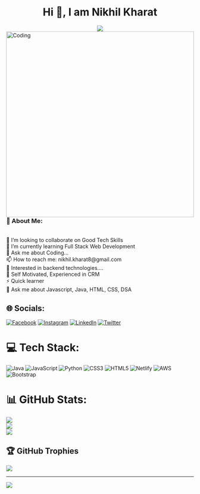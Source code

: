 <h1 align="center">Hi 👋, I am Nikhil Kharat</h1><div align="center">
 <img src="https://readme-typing-svg.herokuapp.com/?lines=Full+Stack+Web+Developer;Java+Backend+Developer;Web+Developer;Quick+learner;Self+Motivated&color=teal&center=true" />
</div>
<img align="right" alt="Coding" height="500" width="100%" src="https://camo.githubusercontent.com/c1dcb74cc1c1835b1d716f5051499a2814c683c806b15f04b0eba492863703e9/68747470733a2f2f63646e2e6472696262626c652e636f6d2f75736572732f3733303730332f73637265656e73686f74732f363538313234332f6176656e746f2e676966">
<br>

<h3> 💫 About Me:</h3>
<br>👯 I’m looking to collaborate on Good Tech Skills<br>🌱 I’m currently learning Full Stack Web Development<br>💬 Ask me about Coding...<br>📫 How to reach me: nikhil.kharat8@gmail.com<br>👯 Interested in backend technologies....<br>👯 Self Motivated, Experienced in CRM<br>⚡ Quick learner<br>💬 Ask me about Javascript, Java, HTML, CSS, DSA

## 🌐 Socials:
[![Facebook](https://img.shields.io/badge/Facebook-%231877F2.svg?logo=Facebook&logoColor=white)](https://facebook.com/niikhil.kharat17@gmail.com) [![Instagram](https://img.shields.io/badge/Instagram-%23E4405F.svg?logo=Instagram&logoColor=white)](https://instagram.com/nikkuu_17) [![LinkedIn](https://img.shields.io/badge/LinkedIn-%230077B5.svg?logo=linkedin&logoColor=white)](https://www.linkedin.com/in/nikhil-kharat-872608109) [![Twitter](https://img.shields.io/badge/Twitter-%231DA1F2.svg?logo=Twitter&logoColor=white)](https://twitter.com/@nikhilkharat8) 

# 💻 Tech Stack:
![Java](https://img.shields.io/badge/java-%23ED8B00.svg?style=for-the-badge&logo=java&logoColor=white) ![JavaScript](https://img.shields.io/badge/javascript-%23323330.svg?style=for-the-badge&logo=javascript&logoColor=%23F7DF1E) ![Python](https://img.shields.io/badge/python-3670A0?style=for-the-badge&logo=python&logoColor=ffdd54) ![CSS3](https://img.shields.io/badge/css3-%231572B6.svg?style=for-the-badge&logo=css3&logoColor=white) ![HTML5](https://img.shields.io/badge/html5-%23E34F26.svg?style=for-the-badge&logo=html5&logoColor=white) ![Netlify](https://img.shields.io/badge/netlify-%23000000.svg?style=for-the-badge&logo=netlify&logoColor=#00C7B7) ![AWS](https://img.shields.io/badge/AWS-%23FF9900.svg?style=for-the-badge&logo=amazon-aws&logoColor=white) ![Bootstrap](https://img.shields.io/badge/bootstrap-%23563D7C.svg?style=for-the-badge&logo=bootstrap&logoColor=white)
# 📊 GitHub Stats:
![](https://github-readme-stats.vercel.app/api?username=nikhilkharat&theme=blueberry&hide_border=false&include_all_commits=true&count_private=true)<br/>
![](https://github-readme-streak-stats.herokuapp.com/?user=nikhilkharat&theme=blueberry&hide_border=false)<br/>
![](https://github-readme-stats.vercel.app/api/top-langs/?username=nikhilkharat&theme=blueberry&hide_border=false&include_all_commits=true&count_private=true&layout=compact)

## 🏆 GitHub Trophies
![](https://github-profile-trophy.vercel.app/?username=nikhilkharat&theme=onedark&no-frame=false&no-bg=false&margin-w=4)

---
[![](https://visitcount.itsvg.in/api?id=nikhilkharat&icon=8&color=1)](https://visitcount.itsvg.in)

<!---
nikhilkharat/nikhilkharat is a ✨ special ✨ repository because its `README.md` (this file) appears on your GitHub profile.
You can click the Preview link to take a look at your changes.
--->


